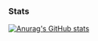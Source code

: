 ### Stats
[![Anurag's GitHub stats](https://github-readme-stats.vercel.app/api?username=gameme10)](https://github.com/anuraghazra/github-readme-stats)
